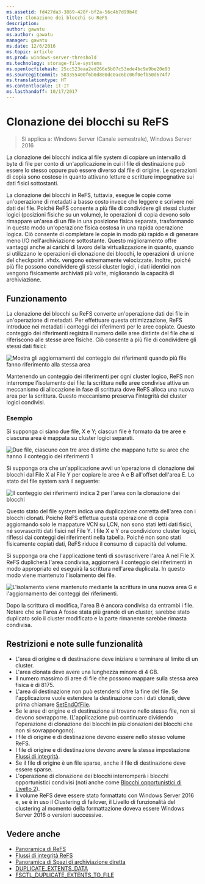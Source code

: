 ```yaml
---
ms.assetid: fd427da3-3869-428f-bf2a-56c4b7d99b40
title: Clonazione dei blocchi su ReFS
description: 
author: gawatu
ms.author: gawatu
manager: gawatu
ms.date: 12/6/2016
ms.topic: article
ms.prod: windows-server-threshold
ms.technology: storage-file-systems
ms.openlocfilehash: 25cc523eaa2ed266e5b07c53ede4bc9e9be20e93
ms.sourcegitcommit: 583355400f6b0d880dc0ac6bc06f0efb50d674f7
ms.translationtype: HT
ms.contentlocale: it-IT
ms.lasthandoff: 10/17/2017
---
```

# <a name="block-cloning-on-refs"></a>Clonazione dei blocchi su ReFS
>Si applica a: Windows Server (Canale semestrale), Windows Server 2016

La clonazione dei blocchi indica al file system di copiare un intervallo di byte di file per conto di un'applicazione in cui il file di destinazione può essere lo stesso oppure può essere diverso dal file di origine. Le operazioni di copia sono costose in quanto attivano letture e scritture impegnative sui dati fisici sottostanti. 

La clonazione dei blocchi in ReFS, tuttavia, esegue le copie come un'operazione di metadati a basso costo invece che leggere e scrivere nei dati dei file. Poiché ReFS consente a più file di condividere gli stessi cluster logici (posizioni fisiche su un volume), le operazioni di copia devono solo rimappare un'area di un file in una posizione fisica separata, trasformando in questo modo un'operazione fisica costosa in una rapida operazione logica. Ciò consente di completare le copie in modo più rapido e di generare meno I/O nell'archiviazione sottostante. Questo miglioramento offre vantaggi anche ai carichi di lavoro della virtualizzazione in quanto, quando si utilizzano le operazioni di clonazione dei blocchi, le operazioni di unione del checkpoint .vhdx. vengono estremamente velocizzate. Inoltre, poiché più file possono condividere gli stessi cluster logici, i dati identici non vengono fisicamente archiviati più volte, migliorando la capacità di archiviazione. 
  
## <a name="how-it-works"></a>Funzionamento 

La clonazione dei blocchi su ReFS converte un'operazione dati dei file in un'operazione di metadati. Per effettuare questa ottimizzazione, ReFS introduce nei metadati i conteggi dei riferimenti per le aree copiate. Questo conteggio dei riferimenti registra il numero delle aree distinte del file che si riferiscono alle stesse aree fisiche. Ciò consente a più file di condividere gli stessi dati fisici:

![Mostra gli aggiornamenti del conteggio dei riferimenti quando più file fanno riferimento alla stessa area](media/ref-count-example.gif)

Mantenendo un conteggio dei riferimenti per ogni cluster logico, ReFS non interrompe l'isolamento dei file: la scrittura nelle aree condivise attiva un meccanismo di allocazione in fase di scrittura dove ReFS alloca una nuova area per la scrittura. Questo meccanismo preserva l'integrità dei cluster logici condivisi. 

### <a name="example"></a>Esempio
Si supponga ci siano due file, X e Y; ciascun file è formato da tre aree e ciascuna area è mappata su cluster logici separati.

![Due file, ciascuno con tre aree distinte che mappano tutte su aree che hanno il conteggio dei riferimenti 1](media/block-clone-1.png)

Si supponga ora che un'applicazione avvii un'operazione di clonazione dei blocchi dal File X al File Y per copiare le aree A e B all'offset dell'area E. Lo stato del file system sarà il seguente:

![Il conteggio dei riferimenti indica 2 per l'area con la clonazione dei blocchi](media/block-clone-2.png)

Questo stato del file system indica una duplicazione corretta dell'area con i blocchi clonati. Poiché ReFS effettua questa operazione di copia aggiornando solo le mappature VCN su LCN, non sono stati letti dati fisici, né sovrascritti dati fisici nel File Y. I file X e Y ora condividono cluster logici, riflessi dai conteggi dei riferimenti nella tabella. Poiché non sono stati fisicamente copiati dati, ReFS riduce il consumo di capacità del volume. 

Si supponga ora che l'applicazione tenti di sovrascrivere l'area A nel File X. ReFS duplicherà l'area condivisa, aggiornerà il conteggio dei riferimenti in modo appropriato ed eseguirà la scrittura nell'area duplicata. In questo modo viene mantenuto l'isolamento dei file.   

![L'isolamento viene mantenuto mediante la scrittura in una nuova area G e l'aggiornamento dei conteggi dei riferimenti.](media/block-clone-3.png)

Dopo la scrittura di modifica, l'area B è ancora condivisa da entrambi i file. Notare che se l'area A fosse stata più grande di un cluster, sarebbe stato duplicato solo il cluster modificato e la parte rimanente sarebbe rimasta condivisa.


## <a name="functionality-restrictions-and-remarks"></a>Restrizioni e note sulle funzionalità
- L'area di origine e di destinazione deve iniziare e terminare al limite di un cluster. 
- L'area clonata deve avere una lunghezza minore di 4 GB. 
- Il numero massimo di aree di file che possono mappare sulla stessa area fisica è di 8175.
- L'area di destinazione non può estendersi oltre la fine del file. Se l'applicazione vuole estendere la destinazione con i dati clonati, deve prima chiamare [SetEndOfFile](https://msdn.microsoft.com/library/windows/desktop/aa365531(v=vs.85).aspx). 
- Se le aree di origine e di destinazione si trovano nello stesso file, non si devono sovrapporre. (L'applicazione può continuare dividendo l'operazione di clonazione dei blocchi in più clonazioni dei blocchi che non si sovrappongono).
- I file di origine e di destinazione devono essere nello stesso volume ReFS. 
- I file di origine e di destinazione devono avere la stessa impostazione [Flussi di integrità](https://msdn.microsoft.com/library/windows/desktop/gg258117(v=vs.85).aspx). 
- Se il file di origine è un file sparse, anche il file di destinazione deve essere sparse. 
- L'operazione di clonazione dei blocchi interromperà i blocchi opportunistici condivisi (noti anche come [Blocchi opportunistici di Livello 2](https://msdn.microsoft.com/library/windows/desktop/aa365713(v=vs.85).aspx)).
- Il volume ReFS deve essere stato formattato con Windows Server 2016 e, se è in uso il Clustering di failover, il Livello di funzionalità del clustering al momento della formattazione doveva essere Windows Server 2016 o versioni successive. 

## <a name="see-also"></a>Vedere anche

-   [Panoramica di ReFS](refs-overview.md)
-   [Flussi di integrità ReFS](integrity-streams.md)
-   [Panoramica di Spazi di archiviazione diretta](../storage-spaces/storage-spaces-direct-overview.md)
-   [DUPLICATE_EXTENTS_DATA](https://msdn.microsoft.com/library/windows/desktop/mt590821(v=vs.85).aspx)
-   [FSCTL_DUPLICATE_EXTENTS_TO_FILE](https://msdn.microsoft.com/library/windows/desktop/mt590823(v=vs.85).aspx)
